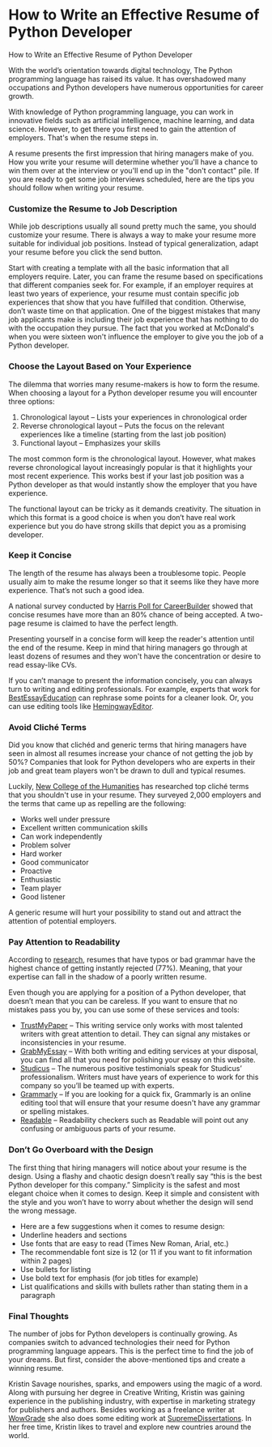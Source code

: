 # How to Write an Effective Resume of Python Developer

How to Write an Effective Resume of Python Developer

With the world’s orientation towards digital technology, The Python programming language has raised its value. It has overshadowed many occupations and Python developers have numerous opportunities for career growth.

With knowledge of Python programming language, you can work in innovative fields such as artificial intelligence, machine learning, and data science. However, to get there you first need to gain the attention of employers. That's when the resume steps in.

A resume presents the first impression that hiring managers make of you. How you write your resume will determine whether you'll have a chance to win them over at the interview or you'll end up in the "don't contact" pile. If you are ready to get some job interviews scheduled, here are the tips you should follow when writing your resume.

### Customize the Resume to Job Description

While job descriptions usually all sound pretty much the same, you should customize your resume. There is always a way to make your resume more suitable for individual job positions. Instead of typical generalization, adapt your resume before you click the send button.

Start with creating a template with all the basic information that all employers require. Later, you can frame the resume based on specifications that different companies seek for. For example, if an employer requires at least two years of experience, your resume must contain specific job experiences that show that you have fulfilled that condition. Otherwise, don’t waste time on that application. One of the biggest mistakes that many job applicants make is including their job experience that has nothing to do with the occupation they pursue. The fact that you worked at McDonald's when you were sixteen won't influence the employer to give you the job of a Python developer.

### Choose the Layout Based on Your Experience

The dilemma that worries many resume-makers is how to form the resume. When choosing a layout for a Python developer resume you will encounter three options:

1. Chronological layout – Lists your experiences in chronological order
2. Reverse chronological layout – Puts the focus on the relevant experiences like a timeline \(starting from the last job position\)
3. Functional layout – Emphasizes your skills

The most common form is the chronological layout. However, what makes reverse chronological layout increasingly popular is that it highlights your most recent experience. This works best if your last job position was a Python developer as that would instantly show the employer that you have experience.

The functional layout can be tricky as it demands creativity. The situation in which this format is a good choice is when you don’t have real work experience but you do have strong skills that depict you as a promising developer.

### Keep it Concise

The length of the resume has always been a troublesome topic. People usually aim to make the resume longer so that it seems like they have more experience. That’s not such a good idea.

A national survey conducted by [Harris Poll for CareerBuilder](http://press.careerbuilder.com/2018-08-24-Employers-Share-Their-Most-Outrageous-Resume-Mistakes-and-Instant-Deal-Breakers-in-a-New-CareerBuilder-Study) showed that concise resumes have more than an 80% chance of being accepted. A two-page resume is claimed to have the perfect length.

Presenting yourself in a concise form will keep the reader's attention until the end of the resume. Keep in mind that hiring managers go through at least dozens of resumes and they won't have the concentration or desire to read essay-like CVs.

If you can’t manage to present the information concisely, you can always turn to writing and editing professionals. For example, experts that work for [BestEssayEducation](https://bestessay.education/) can rephrase some points for a cleaner look. Or, you can use editing tools like [HemingwayEditor](http://www.hemingwayapp.com/).

### Avoid Cliché Terms

Did you know that clichéd and generic terms that hiring managers have seen in almost all resumes increase your chance of not getting the job by 50%? Companies that look for Python developers who are experts in their job and great team players won't be drawn to dull and typical resumes.

Luckily, [New College of the Humanities](http://www.goodhousekeeping.co.uk/consumer-advice/money-and-work/write-a-cv-mistakes) has researched top cliché terms that you shouldn't use in your resume. They surveyed 2,000 employers and the terms that came up as repelling are the following:

* Works well under pressure
* Excellent written communication skills
* Can work independently
* Problem solver
* Hard worker
* Good communicator
* Proactive
* Enthusiastic
* Team player
* Good listener

A generic resume will hurt your possibility to stand out and attract the attention of potential employers.

### Pay Attention to Readability

According to [research](http://press.careerbuilder.com/2018-08-24-Employers-Share-Their-Most-Outrageous-Resume-Mistakes-and-Instant-Deal-Breakers-in-a-New-CareerBuilder-Study), resumes that have typos or bad grammar have the highest chance of getting instantly rejected \(77%\). Meaning, that your expertise can fall in the shadow of a poorly written resume.

Even though you are applying for a position of a Python developer, that doesn’t mean that you can be careless. If you want to ensure that no mistakes pass you by, you can use some of these services and tools:

* [TrustMyPaper](https://www.trustmypaper.com/write-my-paper-for-me) – This writing service only works with most talented writers with great attention to detail. They can signal any mistakes or inconsistencies in your resume. 
* [GrabMyEssay](https://www.grabmyessay.com/) – With both writing and editing services at your disposal, you can find all that you need for polishing your essay on this website. 
* [Studicus](https://studicus.com/) – The numerous positive testimonials speak for Studicus’ professionalism. Writers must have years of experience to work for this company so you’ll be teamed up with experts.
* [Grammarly](https://app.grammarly.com/) – If you are looking for a quick fix, Grammarly is an online editing tool that will ensure that your resume doesn't have any grammar or spelling mistakes. 
* [Readable](https://readable.com/) – Readability checkers such as Readable will point out any confusing or ambiguous parts of your resume.

### Don’t Go Overboard with the Design

The first thing that hiring managers will notice about your resume is the design. Using a flashy and chaotic design doesn’t really say “this is the best Python developer for this company.” Simplicity is the safest and most elegant choice when it comes to design. Keep it simple and consistent with the style and you won’t have to worry about whether the design will send the wrong message.

* Here are a few suggestions when it comes to resume design:
* Underline headers and sections
* Use fonts that are easy to read \(Times New Roman, Arial, etc.\)
* The recommendable font size is 12 \(or 11 if you want to fit information within 2 pages\)
* Use bullets for listing
* Use bold text for emphasis \(for job titles for example\)
* List qualifications and skills with bullets rather than stating them in a paragraph

### Final Thoughts

The number of jobs for Python developers is continually growing. As companies switch to advanced technologies their need for Python programming language appears. This is the perfect time to find the job of your dreams. But first, consider the above-mentioned tips and create a winning resume.

Kristin Savage nourishes, sparks, and empowers using the magic of a word. Along with pursuing her degree in Creative Writing, Kristin was gaining experience in the publishing industry, with expertise in marketing strategy for publishers and authors. Besides working as a freelance writer at [WowGrade](https://wowgrade.net/research-papers-for-sale) she also does some editing work at [SupremeDissertations](https://supremedissertations.com/). In her free time, Kristin likes to travel and explore new countries around the world.

